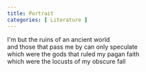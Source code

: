 ```yaml
---
title: Portrait
categories: [ Literature ]
---
```


I'm but the ruins of an ancient world<br>
and those that pass me by can only speculate <br>
which were the gods that ruled my pagan faith<br>
which were the locusts of my obscure fall
